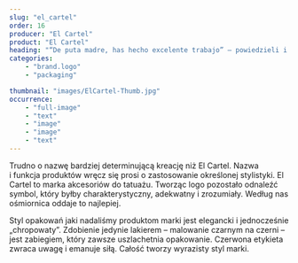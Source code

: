 ```yaml
---
slug: "el_cartel"
order: 16
producer: "El Cartel"
product: "El Cartel"
heading: "“De puta madre, has hecho excelente trabajo” – powiedzieli i zapłacili."
categories:
    - "brand.logo"
    - "packaging"

thumbnail: "images/ElCartel-Thumb.jpg"
occurrence:
    - "full-image"
    - "text"
    - "image"
    - "image"
    - "text"
---
```

Trudno o nazwę bardziej determinującą kreację niż El Cartel. Nazwa i funkcja produktów wręcz się prosi o zastosowanie określonej stylistyki. El Cartel to marka akcesoriów do tatuażu. Tworząc logo pozostało odnaleźć symbol, który byłby charakterystyczny, adekwatny i zrozumiały. Według nas ośmiornica oddaje to najlepiej.

Styl opakowań jaki nadaliśmy produktom marki jest elegancki i jednocześnie „chropowaty”. Zdobienie jedynie lakierem – malowanie czarnym na czerni – jest zabiegiem, który zawsze uszlachetnia opakowanie. Czerwona etykieta zwraca uwagę i emanuje siłą. Całość tworzy wyrazisty styl marki.
  
